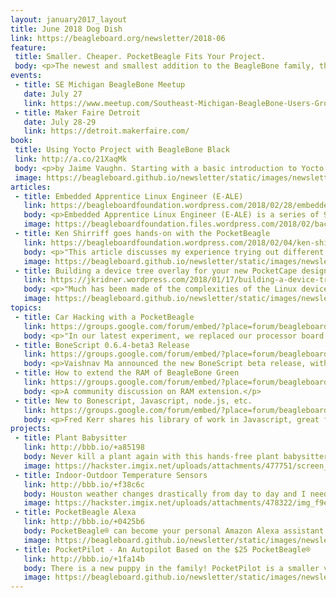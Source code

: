 ```yaml
---
layout: january2017_layout
title: June 2018 Dog Dish
link: https://beagleboard.org/newsletter/2018-06
feature:
 title: Smaller. Cheaper. PocketBeagle Fits Your Project.
 body: <p>The newest and smallest addition to the BeagleBone family, the <strong><a href="https://beagleboard.org/pocket">PocketBeagle</a></strong>, has been demonstrated by our own Jason Kridner in a <a href="https://www.arrow.com/en/research-and-events/videos/pocketbeagle-maker-fair">Maker Faire Reveal</a>. Implementing the new <a href="https://www.mouser.com/new/octavo-systems/octavo-systems-osd335-sip/">Octavo Systems OSD3358-SM</a> 21x21mm system-in-package with 512MB DDR3 integrated RAM, this pup gives you much bark for your buck. The PocketBeagle is a low cost, open-source development board for educational and professional purposes. Running Linux images customized specifically for BeagleBone and utilizing the web-based <a href="https://aws.amazon.com/cloud9/">Cloud9 IDE</a>, programmers of all skill levels have much to benefit from the extensive included <a href="https://beagleboard.org/Support/BoneScript">library</a> and comprehensive <a href="https://github.com/beagleboard/pocketbeagle/wiki">wiki</a>.</p><img src="http://beagleboard.org/static/images/PocketBeagle-size-compare-small.jpg" alt="Photo of Pocket Beagle."/><p>Additional information including <a href="https://github.com/beagleboard/pocketbeagle/blob/master/PocketBeagle_sch.pdf">schematics</a> and <a href="https://github.com/beagleboard/pocketbeagle/blob/master/PocketBeagle_BOM.csv">bill of materials</a> are available on <a href="https://github.com/beagleboard/pocketbeagle">GitHub</a>. The PocketBeagle is available from <a href="https://www.arrow.com/en/products/pocketbeagle/beagleboardorg">Arrow</a>, <a href="https://www.digikey.com/en/product-highlight/b/beagleboard/pocketbeagle-board?utm_source=online&utm_medium=vanity&utm_campaign=pocketbeagle">Digi-Key</a>, <a href="https://www.newark.com/beagleboard/bb-pocket/silicon-manufacturer-octave-systems/dp/45AC6372">Element14</a>, and <a href="https://www.mouser.com/new/beagleboardorg/pocketbeagle/">Mouser</a>. Additional components called <a href="https://github.com/beagleboard/pocketbeagle/wiki/Click-boards%E2%84%A2">Click Boards</a> give the PocketBeagle even more functionality, from GPS to lightning sensors. We're excited to provide yet another accessible resource to our community to realize their ideas and potential.</p><p><em><strong>—Christine Long</strong>, Executive Director</em></p>
events:
 - title: SE Michigan BeagleBone Meetup
   date: July 27
   link: https://www.meetup.com/Southeast-Michigan-BeagleBone-Users-Group/
 - title: Maker Faire Detroit
   date: July 28-29
   link: https://detroit.makerfaire.com/
book:
 title: Using Yocto Project with BeagleBone Black
 link: http://a.co/21XaqMk
 body: <p>by Jaime Vaughn. Starting with a basic introduction to Yocto Project's build system, this book will take you through the setup and deployment steps for Yocto Project. You will develop an understanding of BitBake, learn how to create a basic recipe, and explore the different types of Yocto Project recipe elements.</p>
 image: https://beagleboard.github.io/newsletter/static/images/newsletter-2018-06_0000.jpg
articles:
 - title: Embedded Apprentice Linux Engineer (E-ALE) 
   link: https://beagleboardfoundation.wordpress.com/2018/02/28/embedded-apprentice-linux-engineer-e-ale/
   body: <p>Embedded Apprentice Linux Engineer (E-ALE) is a series of 9 seminars over 3 days at existing Embedded Linux conferences.</p>
   image: https://beagleboardfoundation.files.wordpress.com/2018/02/baconbits-1.png?w=768&h=308&crop=1
 - title: Ken Shirriff goes hands-on with the PocketBeagle
   link: https://beagleboardfoundation.wordpress.com/2018/02/04/ken-shirrif-goes-hands-on-with-the-pocketbeagle/
   body: <p>"This article discusses my experience trying out different features of the PocketBeagle, along with some technical details."</p>
   image: https://beagleboard.github.io/newsletter/static/images/newsletter-2018-06_0001.jpg
 - title: Building a device tree overlay for your new PocketCape design
   link: https://jkridner.wordpress.com/2018/01/17/building-a-device-tree-overlay-for-your-new-pocketcape-design/
   body: <p>"Much has been made of the complexities of the Linux device tree configuration mechanism–it is both a savior and a curse."</p>
   image: https://beagleboard.github.io/newsletter/static/images/newsletter-2018-06_0002.png
topics:
 - title: Car Hacking with a PocketBeagle
   link: https://groups.google.com/forum/embed/?place=forum/beagleboard&showsearch=true&showpopout=true&showtabs=false&hideforumtitle=true&parenturl=https%3A%2F%2Fbeagleboard.org%2Fdiscuss#!category-topic/beagleboard/pocketbeagle/zmg4A7S3NJY
   body: <p>"In our latest experiment, we replaced our processor board with the PocketBeagle and now we have an awesome Linux based car tinkering platform!"</p>
 - title: BoneScript 0.6.4-beta3 Release
   link: https://groups.google.com/forum/embed/?place=forum/beagleboard&showsearch=true&showpopout=true&showtabs=false&hideforumtitle=true&parenturl=https%3A%2F%2Fbeagleboard.org%2Fdiscuss#!category-topic/beagleboard/software/wg7B4k1HjkQ
   body: <p>Vaishnav Ma announced the new BoneScript beta release, with installation instructions.</p>
 - title: How to extend the RAM of BeagleBone Green
   link: https://groups.google.com/forum/embed/?place=forum/beagleboard&showsearch=true&showpopout=true&showtabs=false&hideforumtitle=true&parenturl=https%3A%2F%2Fbeagleboard.org%2Fdiscuss#!category-topic/beagleboard/newbies/8AIablPjljU
   body: <p>A community discussion on RAM extension.</p>
 - title: New to Bonescript, Javascript, node.js, etc.
   link: https://groups.google.com/forum/embed/?place=forum/beagleboard&showsearch=true&showpopout=true&showtabs=false&hideforumtitle=true&parenturl=https%3A%2F%2Fbeagleboard.org%2Fdiscuss#!category-topic/beagleboard/bonescript/PAl7OeX48X4
   body: <p>Fred Kerr shares his library of work in Javascript, great for beginners!</p>
projects:
 - title: Plant Babysitter
   link: http://bbb.io/+a85198
   body: Never kill a plant again with this hands-free plant babysitter that quenches your plant's thirst so you don't have to!
   image: https://hackster.imgix.net/uploads/attachments/477751/screen_shot_2018-05-01_at_10_27_20_am_tb57YyuGQ0.png?auto=compress%2Cformat&w=900&h=675&fit=min
 - title: Indoor-Outdoor Temperature Sensors
   link: http://bbb.io/+f38c6c
   body: Houston weather changes drastically from day to day and I need an easy way to tell what the outdoor temperature is each day.
   image: https://hackster.imgix.net/uploads/attachments/478322/img_f9ea184ab329-1_BjZfVKRwNl.jpeg?auto=compress%2Cformat&w=900&h=675&fit=min
 - title: PocketBeagle Alexa
   link: http://bbb.io/+0425b6
   body: PocketBeagle® can become your personal Amazon Alexa assistant. Follow these instructions and this tiny BeagleBone will do more than fetch!
   image: https://beagleboard.github.io/newsletter/static/images/newsletter-2018-06_0003.jpg
 - title: PocketPilot - An Autopilot Based on the $25 PocketBeagle®
   link: http://bbb.io/+1fa14b
   body: There is a new puppy in the family! PocketPilot is a smaller version of the BBBmini Flight Controller.
   image: https://beagleboard.github.io/newsletter/static/images/newsletter-2018-06_0004.png
---
```

